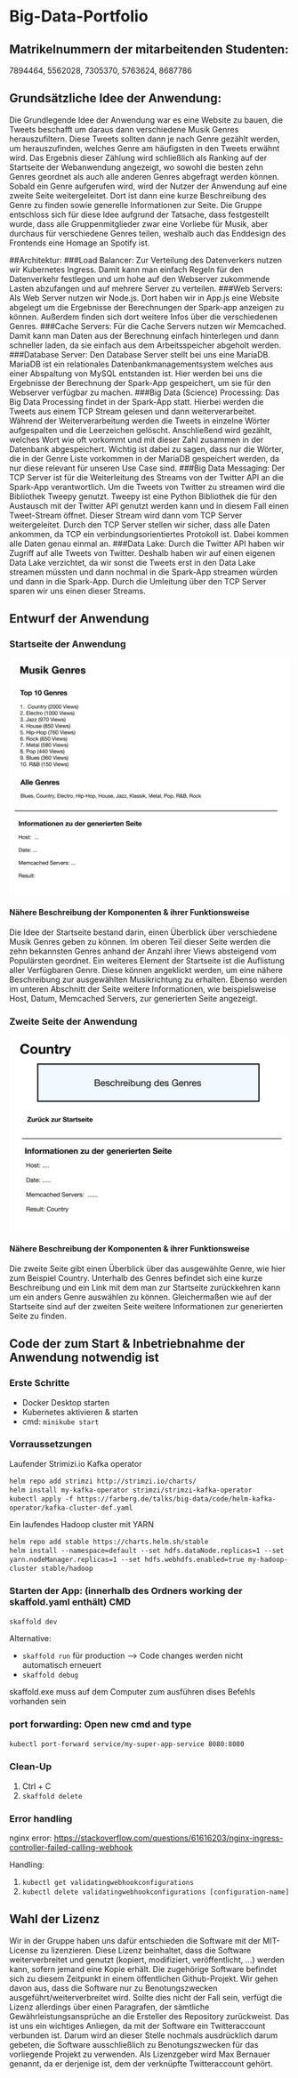 # Big-Data-Portfolio

## Matrikelnummern der mitarbeitenden Studenten: 
7894464, 5562028, 7305370, 5763624, 8687786

## Grundsätzliche Idee der Anwendung: 
Die Grundlegende Idee der Anwendung war es eine Website zu bauen, die Tweets beschafft um daraus dann verschiedene Musik Genres herauszufiltern. Diese Tweets sollten dann je nach Genre gezählt werden, um herauszufinden, welches Genre am häufigsten in den Tweets erwähnt wird. Das Ergebnis dieser Zählung wird schließlich als Ranking auf der Startseite der Webanwendung angezeigt, wo sowohl die besten zehn Genres geordnet als auch alle anderen Genres abgefragt werden können. Sobald ein Genre aufgerufen wird, wird der Nutzer der Anwendung auf eine zweite Seite weitergeleitet. Dort ist dann eine kurze Beschreibung des Genre zu finden sowie generelle Informationen zur Seite. Die Gruppe entschloss sich für diese Idee aufgrund der Tatsache, dass festgestellt wurde, dass alle Gruppenmitglieder zwar eine Vorliebe für Musik, aber durchaus für verschiedene Genres teilen, weshalb auch das Enddesign des Frontends eine Homage an Spotify ist.

##Architektur:
###Load Balancer: 
Zur Verteilung des Datenverkers nutzen wir Kubernetes Ingress. Damit kann man einfach Regeln für den Datenverkehr festlegen und um hohe auf den Webserver zukommende Lasten abzufangen und auf mehrere Server zu verteilen.
###Web Servers: 
Als Web Server nutzen wir Node.js. Dort haben wir in App.js eine Website abgelegt um die Ergebnisse der Berechnungen der Spark-app anzeigen zu können. Außerdem finden sich dort weitere Infos über die verschiedenen Genres.
###Cache Servers: 
Für die Cache Servers nutzen wir Memcached. Damit kann man Daten aus der Berechnung einfach hinterlegen und dann schneller laden, da sie einfach aus dem Arbeitsspeicher abgeholt werden.
###Database Server: 
Den Database Server stellt bei uns eine MariaDB. MariaDB ist ein relationales Datenbankmanagementsystem welches aus einer Abspaltung von MySQL entstanden ist. Hier werden bei uns die Ergebnisse der Berechnung der Spark-App gespeichert, um sie für den Webserver verfügbar zu machen.
###Big Data (Science) Processing: 
Das Big Data Processing findet in der Spark-App statt. Hierbei werden die Tweets aus einem TCP Stream gelesen und dann weiterverarbeitet. Während der Weiterverarbeitung werden die Tweets in einzelne Wörter aufgespalten und die Leerzeichen gelöscht. Anschließend wird gezählt, welches Wort wie oft vorkommt und mit dieser Zahl zusammen in der Datenbank abgespeichert. Wichtig ist dabei zu sagen, dass nur die Wörter, die in der Genre Liste vorkommen in der MariaDB gespeichert werden, da nur diese relevant für unseren Use Case sind.
###Big Data Messaging: 
Der TCP Server ist für die Weiterleitung des Streams von der Twitter API an die Spark-App verantwortlich. Um die Tweets von Twitter zu streamen wird die Bibliothek Tweepy genutzt. Tweepy ist eine Python Bibliothek die für den Austausch mit der Twitter API genutzt werden kann und in diesem Fall einen Tweet-Stream öffnet. Dieser Stream wird dann vom TCP Server weitergeleitet. Durch den TCP Server stellen wir sicher, dass alle Daten ankommen, da TCP ein verbindungsorientiertes Protokoll ist. Dabei kommen alle Daten genau einmal an.
###Data Lake: 
Durch die Twitter API haben wir Zugriff auf alle Tweets von Twitter. Deshalb haben wir auf einen eigenen Data Lake verzichtet, da wir sonst die Tweets erst in den Data Lake streamen müssten und dann nochmal in die Spark-App streamen würden und dann in die Spark-App. Durch die Umleitung über den TCP Server sparen wir uns einen dieser Streams.

## Entwurf der Anwendung

### Startseite der Anwendung

![Startseite der App](/Anwendung_Startseite.jpg?raw=true 'Startseite der App')

#### Nähere Beschreibung der Komponenten & ihrer Funktionsweise

Die Idee der Startseite bestand darin, einen Überblick über verschiedene Musik Genres geben zu können. Im oberen Teil dieser Seite werden die zehn bekannsten Genres anhand der Anzahl ihrer Views absteigend vom Populärsten geordnet. Ein weiteres Element der Startseite ist die Auflistung aller Verfügbaren Genre. Diese können angeklickt werden, um eine nähere Beschreibung zur ausgewählten Musikrichtung zu erhalten. Ebenso werden im unteren Abschnitt der Seite weitere Informationen, wie beispielsweise Host, Datum, Memcached Servers, zur generierten Seite angezeigt.

### Zweite Seite der Anwendung

![Zweite Seite der App](/Anwedung_zweite_Seite.jpg?raw=true 'Genre Beschreibung auf Seite 2')

#### Nähere Beschreibung der Komponenten & ihrer Funktionsweise

Die zweite Seite gibt einen Überblick über das ausgewählte Genre, wie hier zum Beispiel Country. Unterhalb des Genres befindet sich eine kurze Beschreibung und ein Link mit dem man zur Startseite zurückkehren kann um ein anders Genre auswählen zu können.
Gleichermaßen wie auf der Startseite sind auf der zweiten Seite weitere Informationen zur generierten Seite zu finden.

## Code der zum Start & Inbetriebnahme der Anwendung notwendig ist

### Erste Schritte

- Docker Desktop starten
- Kubernetes aktivieren & starten
- cmd: `minikube start`

### Vorraussetzungen

Laufender Strimizi.io Kafka operator

```
helm repo add strimzi http://strimzi.io/charts/
helm install my-kafka-operator strimzi/strimzi-kafka-operator
kubectl apply -f https://farberg.de/talks/big-data/code/helm-kafka-operator/kafka-cluster-def.yaml
```

Ein laufendes Hadoop cluster mit YARN

```
helm repo add stable https://charts.helm.sh/stable
helm install --namespace=default --set hdfs.dataNode.replicas=1 --set yarn.nodeManager.replicas=1 --set hdfs.webhdfs.enabled=true my-hadoop-cluster stable/hadoop
```

###  Starten der App: (innerhalb des Ordners working der skaffold.yaml enthält) CMD

`skaffold dev`

Alternative:

- `skaffold run` für production --> Code changes werden nicht automatisch erneuert
- `skaffold debug`

skaffold.exe muss auf dem Computer zum ausführen dises Befehls vorhanden sein

### port forwarding: Open new cmd and type

`kubectl port-forward service/my-super-app-service 8080:8080`

### Clean-Up

1. Ctrl + C
2. `skaffold delete`

### Error handling

nginx error: https://stackoverflow.com/questions/61616203/nginx-ingress-controller-failed-calling-webhook

Handling:

1. `kubectl get validatingwebhookconfigurations`
2. `kubectl delete validatingwebhookconfigurations [configuration-name]`





## Wahl der Lizenz
Wir in der Gruppe haben uns dafür entschieden die Software mit der MIT-License zu lizenzieren.
Diese Lizenz beinhaltet, dass die Software weiterverbreitet und genutzt (kopiert, modifiziert, veröffentlicht, ...) werden kann, sofern jemand eine Kopie erhält. Die zugehörige Software befindet sich zu diesem Zeitpunkt in einem öffentlichen Github-Projekt. Wir gehen davon aus, dass die Software nur zu Benotungszwecken ausgeführt/weiterverbreitet wird. Sollte dies nicht der Fall sein, verfügt die Lizenz allerdings über einen Paragrafen, der sämtliche Gewährleistungsansprüche an die Ersteller des Repository zurückweist. Das ist uns ein wichtiges Anliegen, da mit der Software ein Twitteraccount verbunden ist. Darum wird an dieser Stelle nochmals ausdrücklich darum gebeten, die Software ausschließlich zu Benotungszwecken für das vorliegende Projekt zu verwenden. Als Lizenzgeber wird Max Bernauer genannt, da er derjenige ist, dem der verknüpfte Twitteraccount gehört.
